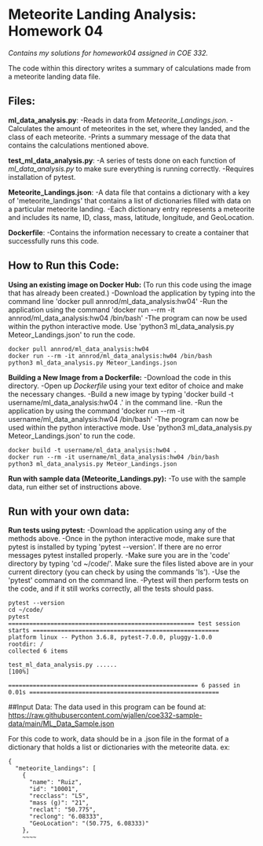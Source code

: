 # Meteorite Landing Analysis: Homework 04
*Contains my solutions for homework04 assigned in COE 332.*

The code within this directory writes a summary of calculations made from a meteorite landing data file.

## Files:
**ml_data_analysis.py**:
-Reads in data from *Meteorite_Landings.json*.
-Calculates the amount of meteorites in the set, where they landed, and the class of each meteorite.
-Prints a summary message of the data that contains the calculations mentioned above.


**test_ml_data_analysis.py**:
-A series of tests done on each function of *ml_data_analysis.py* to make sure everything is running correctly.
-Requires installation of pytest.


**Meteorite_Landings.json**:
-A data file that contains a dictionary with a key of 'meteorite_landings' that contains a list of dictionaries filled with data on a particular meteorite landing.
-Each dictionary entry represents a meteorite and includes its name, ID, class, mass, latitude, longitude, and GeoLocation.


**Dockerfile**:
-Contains the information necessary to create a container that successfully runs this code.



## How to Run this Code:

**Using an existing image on Docker Hub:**
(To run this code using the image that has already been created.)
-Download the application by typing into the command line 'docker pull annrod/ml_data_analysis:hw04'
-Run the application using the command 'docker run --rm -it annrod/ml_data_analysis:hw04 /bin/bash'
-The program can now be used within the python interactive mode. Use 'python3 ml_data_analysis.py Meteor_Landings.json' to run the code.
~~~~
docker pull annrod/ml_data_analysis:hw04
docker run --rm -it annrod/ml_data_analysis:hw04 /bin/bash
python3 ml_data_analysis.py Meteor_Landings.json
~~~~


**Building a New Image from a Dockerfile:**
-Download the code in this directory.
-Open up *Dockerfile* using your text editor of choice and make the necessary changes.
-Build a new image by typing 'docker build -t username/ml_data_analysis:hw04 .' in the command line.
-Run the application by using the command 'docker run --rm -it username/ml_data_analysis:hw04 /bin/bash'
-The program can now be used within the python interactive mode. Use 'python3 ml_data_analysis.py Meteor_Landings.json' to run the code.
~~~~
docker build -t username/ml_data_analysis:hw04 .
docker run --rm -it username/ml_data_analysis:hw04 /bin/bash
python3 ml_data_analysis.py Meteor_Landings.json
~~~~


**Run with sample data (Meteorite_Landings.py):**
-To use with the sample data, run either set of instructions above.


**Run with your own data:**
-


**Run tests using pytest:**
-Download the application using any of the methods above.
-Once in the python interactive mode, make sure that pytest is installed by typing 'pytest --version'. If there are no error messages pytest installed properly.
-Make sure you are in the 'code' directory by typing 'cd ~/code/'. Make sure the files listed above are in your current directory (you can check by using the commands 'ls').
-Use the 'pytest' command on the command line.
-Pytest will then perform tests on the code, and if it still works correctly, all the tests should pass.
~~~~
pytest --version
cd ~/code/
pytest
===================================================== test session starts =====================================================
platform linux -- Python 3.6.8, pytest-7.0.0, pluggy-1.0.0
rootdir: /
collected 6 items                                                                                                             

test_ml_data_analysis.py ......                                                                                         [100%]

====================================================== 6 passed in 0.01s ======================================================
~~~~


##Input Data:
The data used in this program can be found at: https://raw.githubusercontent.com/wjallen/coe332-sample-data/main/ML_Data_Sample.json

For this code to work, data should be in a .json file in the format of a dictionary that holds a list or dictionaries with the meteorite data.
ex:
~~~~
{
  "meteorite_landings": [
    {
      "name": "Ruiz",
      "id": "10001",
      "recclass": "L5",
      "mass (g)": "21",
      "reclat": "50.775",
      "reclong": "6.08333",
      "GeoLocation": "(50.775, 6.08333)"
    },
    ~~~~
